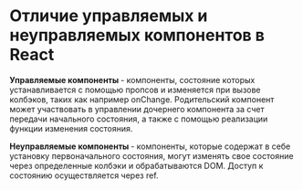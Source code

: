 # Отличие управляемых и неуправляемых компонентов в React
<b> Управляемые компоненты </b> - компоненты, состояние которых устанавливается с помощью пропсов
и изменяется при вызове колбэков, таких как например onChange. Родительский компонент 
может участвовать в управлении дочернего компонента за счет передачи начального состояния, 
а также с помощью реализации функции изменения состояния.


<b> Неуправляемые компоненты </b> - компоненты, которые содержат в себе установку первоначального состояния, 
могут изменять свое состояние через определенные колбэки и обрабатываются DOM. Доступ к состоянию осуществляется через ref.
